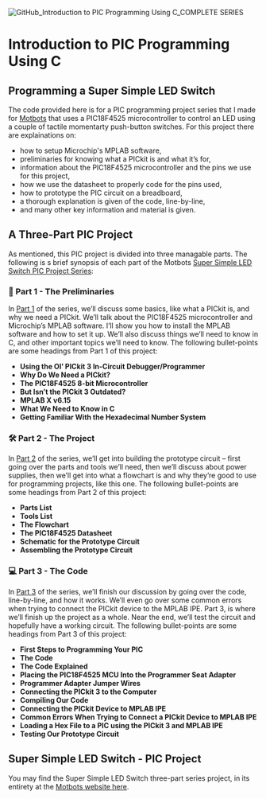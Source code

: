 ![GitHub_Introduction to PIC Programming Using C_COMPLETE SERIES](https://github.com/user-attachments/assets/739d7446-40ab-4c20-b7b3-03307170bc3d)

# Introduction to PIC Programming Using C
## Programming a Super Simple LED Switch

The code provided here is for a PIC programming project series that I made for <a href="https://motbots.com/super-simple-led-switch-series-pic-project/" target="_blank" rel="noopener noreferrer nofollow">Motbots</a>
that uses a PIC18F4525 microcontroller to control an LED using a couple of tactile momentarty push-button switches. For this project there are explainations on:

* how to setup Microchip's MPLAB software,
* preliminaries for knowing what a PICkit is and what it’s for,
* information about the PIC18F4525 microcontroller and the pins we use for this project,
* how we use the datasheet to properly code for the pins used,
* how to prototype the PIC circuit on a breadboard,
* a thorough explanation is given of the code, line-by-line,
* and many other key information and material is given.

## A Three-Part PIC Project

As mentioned, this PIC project is divided into three managable parts. The following is s brief synopsis of each part of the Motbots <a href="https://motbots.com/super-simple-led-switch-series-pic-project/" target="_blank" rel="noopener noreferrer nofollow">Super Simple LED Switch PIC Project Series</a>:

### :open_book: Part 1 - The Preliminaries

In <a href="https://motbots.com/intro-to-pic-programming-using-c-super-simple-led-switch-part-1/" target="_blank" rel="noopener noreferrer nofollow">Part 1</a> of the series, we’ll discuss some basics, like what a PICkit is, and why we need a PICkit.
We’ll talk about the PIC18F4525 microcontroller and Microchip’s MPLAB software. I’ll show you how to install the MPLAB software and how to set it up.
We’ll also discuss things we’ll need to know in C, and other important topics we’ll need to know. The following bullet-points are some headings from Part 1 of this project:

* **Using the Ol’ PICkit 3 In-Circuit Debugger/Programmer**
* **Why Do We Need a PICkit?**
* **The PIC18F4525 8-bit Microcontroller**
* **But Isn’t the PICkit 3 Outdated?**
* **MPLAB X v6.15**
* **What We Need to Know in C**
* **Getting Familiar With the Hexadecimal Number System**

### :hammer_and_wrench: Part 2 - The Project

In <a href="https://motbots.com/intro-to-pic-programming-using-c-super-simple-led-switch-part-2/" target="_blank" rel="noopener noreferrer nofollow">Part 2</a> of the series, we’ll get into building the prototype circuit – first going over the parts
and tools we’ll need, then we’ll discuss about power supplies, then we’ll get into what a flowchart is and why they’re good to use for programming projects, like this one. The following bullet-points are some headings from Part 2 of this project:

* **Parts List**
* **Tools List**
* **The Flowchart**
* **The PIC18F4525 Datasheet**
* **Schematic for the Prototype Circuit**
* **Assembling the Prototype Circuit**

### :computer: Part 3 - The Code

In <a href="https://motbots.com/intro-to-pic-programming-using-c-super-simple-led-switch-part-3/" target="_blank" rel="noopener noreferrer nofollow">Part 3</a> of the series, we’ll finish our discussion by going over the code, line-by-line,
and how it works. We’ll even go over some common errors when trying to connect the PICkit device to the MPLAB IPE. Part 3, is where we’ll finish up the project as a whole. Near the end, we’ll test the circuit and hopefully have a working circuit.
The following bullet-points are some headings from Part 3 of this project:

* **First Steps to Programming Your PIC**
* **The Code**
* **The Code Explained**
* **Placing the PIC18F4525 MCU Into the Programmer Seat Adapter**
* **Programmer Adapter Jumper Wires**
* **Connecting the PICkit 3 to the Computer**
* **Compiling Our Code**
* **Connecting the PICkit Device to MPLAB IPE**
* **Common Errors When Trying to Connect a PICkit Device to MPLAB IPE**
* **Loading a Hex File to a PIC using the PICkit 3 and MPLAB IPE**
* **Testing Our Prototype Circuit**

## Super Simple LED Switch - PIC Project

You may find the Super Simple LED Switch three-part series project, in its entirety at the <a href="https://motbots.com/super-simple-led-switch-series-pic-project/" target="_blank" rel="noopener noreferrer nofollow">Motbots website here</a>.
